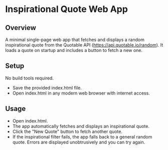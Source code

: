 # Inspirational Quote Web App

## Overview
A minimal single-page web app that fetches and displays a random inspirational quote from the Quotable API (https://api.quotable.io/random). It loads a quote on startup and includes a button to fetch a new one.

## Setup
No build tools required.
- Save the provided index.html file.
- Open index.html in any modern web browser with internet access.

## Usage
- Open index.html.
- The app automatically fetches and displays an inspirational quote.
- Click the "New Quote" button to fetch another quote.
- If the inspirational filter fails, the app falls back to a general random quote. Errors are displayed unobtrusively and you can try again.